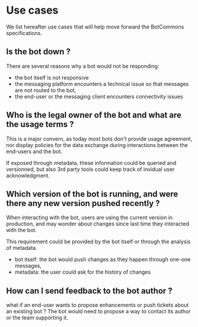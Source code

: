 # Use cases

We list hereafter use cases that will help move forward the BotCommons specifications.

## Is the bot down ?

There are several reasons why a bot would not be responding: 
- the bot itself is not responsive
- the messaging platform encounters a technical issue so that messages are not routed to the bot,
- the end-user or the messaging client encounters connectivity issues


## Who is the legal owner of the bot and what are the usage terms ?

This is a major convern, as today most bots don't provide usage agreement, nor display policies for the data exchange during interactions between the end-users and the bot.

If exposed through metadata, these information could be queried and versionned, but also 3rd party tools could keep track of invidual user acknowledgment.


## Which version of the bot is running, and were there any new version pushed recently ?

When interacting with the bot, users are using the current version in production,
and may wonder about changes since last time they interacted with the bot.

This requirement could be provided by the bot itself or through the analysis of metadata. 
- bot itself: the bot would push changes as they happen through one-one messages,
- metadata: the user could ask for the history of changes


## How can I send feedback to the bot author ?

what if an end-user wants to propose enhancements or push tickets about an existing bot ?
The bot would need to propose a way to contact its author or the team supporting it.
